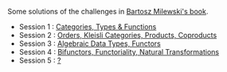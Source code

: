 Some solutions of the challenges in [Bartosz Milewski's book](/Category%20Theory%20for%20Programmers%20(Bartosz%20Milewski).pdf).

 - Session 1 : [Categories, Types & Functions](/session_1/Homework.pdf)
 - Session 2 : [Orders, Kleisli Categories, Products, Coproducts](/session_2/Homework.pdf)
 - Session 3 : [Algebraic Data Types, Functors](/session_3/Homework.pdf)
 - Session 4 : [Bifunctors, Functoriality, Natural Transformations](/session_4/Homework.pdf)
 - Session 5 : [?](/session_5/Homework.pdf)
